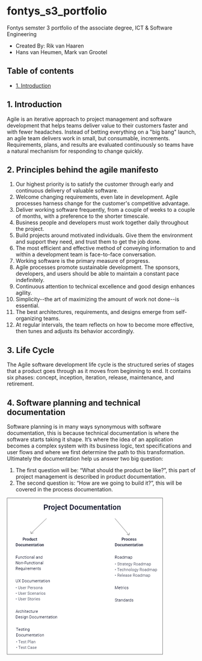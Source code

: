 # fontys_s3_portfolio
Fontys semster 3 portfolio of the associate degree, ICT &amp; Software Engineering
- Created By: Rik van Haaren
- Hans van Heumen, Mark van Grootel


## Table of contents
- [1. Introduction](#1-introduction)

##  1. Introduction
Agile is an iterative approach to project management and software development that helps teams deliver value to their customers faster and with fewer headaches. Instead of betting everything on a "big bang" launch, an agile team delivers work in small, but consumable, increments. Requirements, plans, and results are evaluated continuously so teams have a natural mechanism for responding to change quickly.

## 2. Principles behind the agile manifesto
1)	Our highest priority is to satisfy the customer through early and continuous delivery of valuable software.
2)	Welcome changing requirements, even late in development. Agile processes harness change for the customer's competitive advantage.
3)	Deliver working software frequently, from a couple of weeks to a couple of months, with a preference to the shorter timescale.
4)	Business people and developers must work together daily throughout the project.
5)	Build projects around motivated individuals. Give them the environment and support they need, and trust them to get the job done.
6)	The most efficient and effective method of conveying information to and within a development team is face-to-face conversation.
7)	Working software is the primary measure of progress.
8)	Agile processes promote sustainable development. The sponsors, developers, and users should be able to maintain a constant pace indefinitely.
9)	Continuous attention to technical excellence and good design enhances agility.
10)	Simplicity--the art of maximizing the amount of work not done--is essential.
11)	The best architectures, requirements, and designs emerge from self-organizing teams.
12)	At regular intervals, the team reflects on how to become more effective, then tunes and adjusts its behavior accordingly.

## 3. Life Cycle
The Agile software development life cycle is the structured series of stages that a product goes through as it moves from beginning to end. It contains six phases: concept, inception, iteration, release, maintenance, and retirement.

## 4. Software planning and technical documentation
Software planning is in many ways synonymous with software documentation, this is because technical documentation is where the software starts taking it shape. It’s where the idea of an application becomes a complex system with its business logic, text specifications and user flows and where we first determine the path to this transformation.     
Ultimately the documentation help us answer two big question:
1)	The first question will be: “What should the product be like?”, this part of project management is described in product documentation.
2)	The second question is: “How are we going to build it?”, this will be covered in the process documentation.

![](../utils/projectDocumentationDiagram.png)
